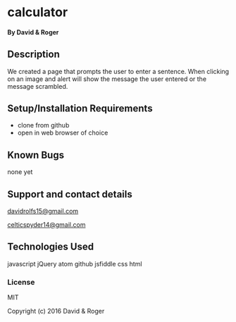 # calculator


#### By David & Roger

## Description

We created a page that prompts the user to enter a sentence. When clicking on an image and alert will show the message the user entered or the message scrambled.

## Setup/Installation Requirements

* clone from github
* open in web browser of choice


## Known Bugs

none yet

## Support and contact details

davidrolfs15@gmail.com

celticspyder14@gmail.com
## Technologies Used

javascript
jQuery
atom
github
jsfiddle
css
html


### License

MIT

Copyright (c) 2016 David & Roger
